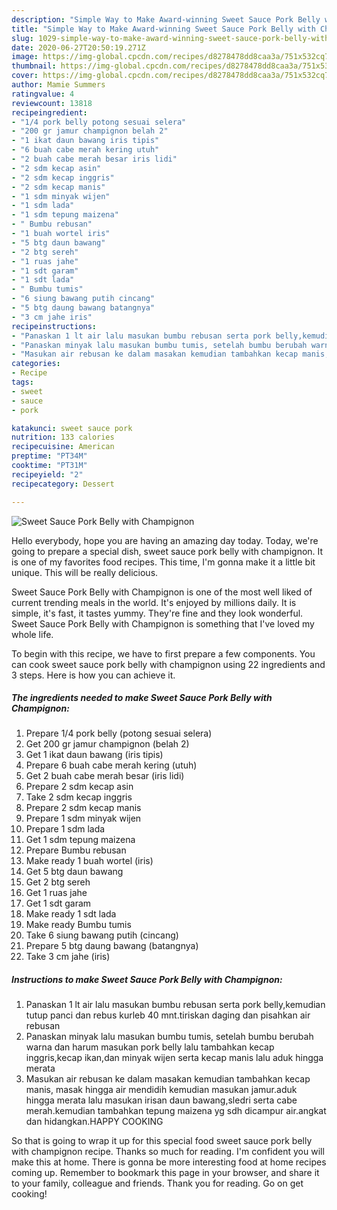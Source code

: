 ```yaml
---
description: "Simple Way to Make Award-winning Sweet Sauce Pork Belly with Champignon"
title: "Simple Way to Make Award-winning Sweet Sauce Pork Belly with Champignon"
slug: 1029-simple-way-to-make-award-winning-sweet-sauce-pork-belly-with-champignon
date: 2020-06-27T20:50:19.271Z
image: https://img-global.cpcdn.com/recipes/d8278478dd8caa3a/751x532cq70/sweet-sauce-pork-belly-with-champignon-foto-resep-utama.jpg
thumbnail: https://img-global.cpcdn.com/recipes/d8278478dd8caa3a/751x532cq70/sweet-sauce-pork-belly-with-champignon-foto-resep-utama.jpg
cover: https://img-global.cpcdn.com/recipes/d8278478dd8caa3a/751x532cq70/sweet-sauce-pork-belly-with-champignon-foto-resep-utama.jpg
author: Mamie Summers
ratingvalue: 4
reviewcount: 13818
recipeingredient:
- "1/4 pork belly potong sesuai selera"
- "200 gr jamur champignon belah 2"
- "1 ikat daun bawang iris tipis"
- "6 buah cabe merah kering utuh"
- "2 buah cabe merah besar iris lidi"
- "2 sdm kecap asin"
- "2 sdm kecap inggris"
- "2 sdm kecap manis"
- "1 sdm minyak wijen"
- "1 sdm lada"
- "1 sdm tepung maizena"
- " Bumbu rebusan"
- "1 buah wortel iris"
- "5 btg daun bawang"
- "2 btg sereh"
- "1 ruas jahe"
- "1 sdt garam"
- "1 sdt lada"
- " Bumbu tumis"
- "6 siung bawang putih cincang"
- "5 btg daung bawang batangnya"
- "3 cm jahe iris"
recipeinstructions:
- "Panaskan 1 lt air lalu masukan bumbu rebusan serta pork belly,kemudian tutup panci dan rebus kurleb 40 mnt.tiriskan daging dan pisahkan air rebusan"
- "Panaskan minyak lalu masukan bumbu tumis, setelah bumbu berubah warna dan harum masukan pork belly lalu tambahkan kecap inggris,kecap ikan,dan minyak wijen serta kecap manis lalu aduk hingga merata"
- "Masukan air rebusan ke dalam masakan kemudian tambahkan kecap manis, masak hingga air mendidih kemudian masukan jamur.aduk hingga merata lalu masukan irisan daun bawang,sledri serta cabe merah.kemudian tambahkan tepung maizena yg sdh dicampur air.angkat dan hidangkan.HAPPY COOKING"
categories:
- Recipe
tags:
- sweet
- sauce
- pork

katakunci: sweet sauce pork 
nutrition: 133 calories
recipecuisine: American
preptime: "PT34M"
cooktime: "PT31M"
recipeyield: "2"
recipecategory: Dessert

---
```



![Sweet Sauce Pork Belly with Champignon](https://img-global.cpcdn.com/recipes/d8278478dd8caa3a/751x532cq70/sweet-sauce-pork-belly-with-champignon-foto-resep-utama.jpg)

Hello everybody, hope you are having an amazing day today. Today, we're going to prepare a special dish, sweet sauce pork belly with champignon. It is one of my favorites food recipes. This time, I'm gonna make it a little bit unique. This will be really delicious.

Sweet Sauce Pork Belly with Champignon is one of the most well liked of current trending meals in the world. It's enjoyed by millions daily. It is simple, it's fast, it tastes yummy. They're fine and they look wonderful. Sweet Sauce Pork Belly with Champignon is something that I've loved my whole life.




To begin with this recipe, we have to first prepare a few components. You can cook sweet sauce pork belly with champignon using 22 ingredients and 3 steps. Here is how you can achieve it.

<!--inarticleads1-->

##### The ingredients needed to make Sweet Sauce Pork Belly with Champignon:

1. Prepare 1/4 pork belly (potong sesuai selera)
1. Get 200 gr jamur champignon (belah 2)
1. Get 1 ikat daun bawang (iris tipis)
1. Prepare 6 buah cabe merah kering (utuh)
1. Get 2 buah cabe merah besar (iris lidi)
1. Prepare 2 sdm kecap asin
1. Take 2 sdm kecap inggris
1. Prepare 2 sdm kecap manis
1. Prepare 1 sdm minyak wijen
1. Prepare 1 sdm lada
1. Get 1 sdm tepung maizena
1. Prepare  Bumbu rebusan
1. Make ready 1 buah wortel (iris)
1. Get 5 btg daun bawang
1. Get 2 btg sereh
1. Get 1 ruas jahe
1. Get 1 sdt garam
1. Make ready 1 sdt lada
1. Make ready  Bumbu tumis
1. Take 6 siung bawang putih (cincang)
1. Prepare 5 btg daung bawang (batangnya)
1. Take 3 cm jahe (iris)




<!--inarticleads2-->

##### Instructions to make Sweet Sauce Pork Belly with Champignon:

1. Panaskan 1 lt air lalu masukan bumbu rebusan serta pork belly,kemudian tutup panci dan rebus kurleb 40 mnt.tiriskan daging dan pisahkan air rebusan
1. Panaskan minyak lalu masukan bumbu tumis, setelah bumbu berubah warna dan harum masukan pork belly lalu tambahkan kecap inggris,kecap ikan,dan minyak wijen serta kecap manis lalu aduk hingga merata
1. Masukan air rebusan ke dalam masakan kemudian tambahkan kecap manis, masak hingga air mendidih kemudian masukan jamur.aduk hingga merata lalu masukan irisan daun bawang,sledri serta cabe merah.kemudian tambahkan tepung maizena yg sdh dicampur air.angkat dan hidangkan.HAPPY COOKING




So that is going to wrap it up for this special food sweet sauce pork belly with champignon recipe. Thanks so much for reading. I'm confident you will make this at home. There is gonna be more interesting food at home recipes coming up. Remember to bookmark this page in your browser, and share it to your family, colleague and friends. Thank you for reading. Go on get cooking!
